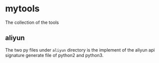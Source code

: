 # mytools
The collection of the tools
## aliyun
The two py files under `aliyun` directory is the implement of the aliyun api signature generate file of python2 and python3.
